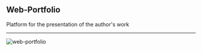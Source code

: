 ## Web-Portfolio
Platform for the presentation of the author's work

---

![web-portfolio](https://i.imgur.com/JlPSTMu.png)
